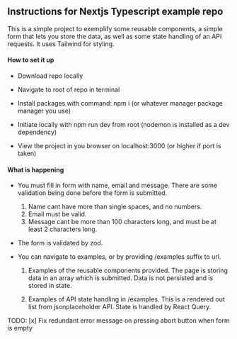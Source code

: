 ## Instructions for Nextjs Typescript example repo

This is a simple project to exemplify some reusable components, a simple form that lets you store the data, as well as some state handling of an API requests. It uses Tailwind for styling.

#### How to set it up

- Download repo locally

- Navigate to root of repo in terminal

- Install packages with command: npm i (or whatever manager package manager you use)

- Initiate locally with npm run dev from root (nodemon is installed as a dev dependency)

- View the project in you browser on localhost:3000 (or higher if port is taken)


#### What is happening

- You must fill in form with name, email and message. There are some validation being done before the form is submitted. 

  1. Name cant have more than single spaces, and no numbers. 
  2. Email must be valid.
  3. Message cant be more than 100 characters long, and must be at least 2 characters long.
  
- The form is validated by zod. 

- You can navigate to examples, or by providing /examples suffix to url.

  1. Examples of the reusable components provided. 
  The page is storing data in an array which is submitted. Data is not persisted and is stored in state. 

  2. Examples of API state handling in /examples. This is a rendered out list from jsonplaceholder API. State is handled by React Query.

TODO: [x] Fix redundant error message on pressing abort button when form is empty